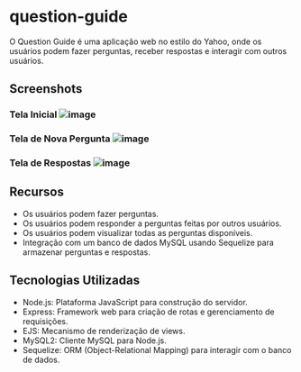 # question-guide

O Question Guide é uma aplicação web no estilo do Yahoo, onde os usuários podem fazer perguntas, receber respostas e interagir com outros usuários.


## Screenshots

### Tela Inicial ![image](https://github.com/davidmello04/question-guide/assets/102268159/264c5638-f08f-45d5-8700-04953ac6b2c6)
### Tela de Nova Pergunta ![image](https://github.com/davidmello04/question-guide/assets/102268159/866010b9-21ae-44a1-929f-804201bc3a2a)
### Tela de Respostas ![image](https://github.com/davidmello04/question-guide/assets/102268159/2713140b-c90b-4918-afda-50f72e0aa2bb)


## Recursos

* Os usuários podem fazer perguntas.
* Os usuários podem responder a perguntas feitas por outros usuários.
* Os usuários podem visualizar todas as perguntas disponíveis.
* Integração com um banco de dados MySQL usando Sequelize para armazenar perguntas e respostas.

## Tecnologias Utilizadas

* Node.js: Plataforma JavaScript para construção do servidor.
* Express: Framework web para criação de rotas e gerenciamento de requisições.
* EJS: Mecanismo de renderização de views.
* MySQL2: Cliente MySQL para Node.js.
* Sequelize: ORM (Object-Relational Mapping) para interagir com o banco de dados.
